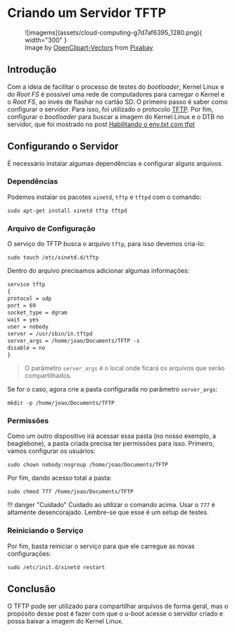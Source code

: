 # Criando um Servidor TFTP

<figure markdown>
  ![imagems](assets/cloud-computing-g7d7af6395_1280.png){ width="300" }
  <figcaption>
  Image by <a href="https://pixabay.com/users/openclipart-vectors-30363/?utm_source=link-attribution&utm_medium=referral&utm_campaign=image&utm_content=2023902">OpenClipart-Vectors</a> from <a href="https://pixabay.com//?utm_source=link-attribution&utm_medium=referral&utm_campaign=image&utm_content=2023902">Pixabay</a>
  </figcaption>
</figure>


## Introdução

Com a ideia de facilitar o processo de testes do *bootloader*, Kernel Linux e do *Root FS* é possível uma rede de computadores para carregar o Kernel e o *Root FS*, ao invés de flashar no cartão SD. O primeiro passo é saber como configurar o servidor. Para isso, foi utilizado o protocolo [TFTP](https://pt.wikipedia.org/wiki/Trivial_File_Transfer_Protocol). Por fim, configurar o *bootloader* para buscar a imagem do Kernel Linux e o DTB no servidor, que foi mostrado no post [Habilitando o env.txt com tfpt](../boards/Beaglebone/Bootloader/env.md)

## Configurando o Servidor

É necessário instalar algumas dependências e configurar alguns arquivos.

### Dependências

Podemos instalar os pacotes `xinetd`, `tftp` e `tftpd` com o comando:

```
sudo apt-get install xinetd tftp tftpd
```

### Arquivo de Configuração

O serviço do TFTP busca o arquivo `tftp`, para isso devemos cria-lo:

```
sudo touch /etc/xinetd.d/tftp 
```

Dentro do arquivo precisamos adicionar algumas informações:

```
service tftp
{
protocol = udp
port = 69
socket_type = dgram
wait = yes
user = nobody
server = /usr/sbin/in.tftpd
server_args = /home/joao/Documents/TFTP -s
disable = no
}
```

> O parâmetro `server_args` é o local onde ficará os arquivos que serão compartilhados.

Se for o caso, agora crie a pasta configurada no parâmetro `server_args`:

```
mkdir -p /home/joao/Documents/TFTP
```

### Permissões

Como um outro dispositivo irá acessar essa pasta (no nosso exemplo, a beaglebone), a pasta criada precisa ter permissões para isso. Primeiro, vamos configurar os usuários:

```
sudo chown nobody:nogroup /home/joao/Documents/TFTP
```

Por fim, dando acesso total a pasta:

```
sudo chmod 777 /home/joao/Documents/TFTP
```

!!! danger "Cuidado"
    Cuidado ao utilizar o comando acima. Usar o `777` é altamente desencorajado. Lembre-se que esse é um setup de testes.

### Reiniciando o Serviço

Por fim, basta reiniciar o serviço para que ele carregue as novas configurações:

```
sudo /etc/init.d/xinetd restart
```

## Conclusão

O TFTP pode ser utilizado para compartilhar arquivos de forma geral, mas o propósito desse post é fazer com que o u-boot acesse o servidor criado e possa baixar a imagem do Kernel Linux.






